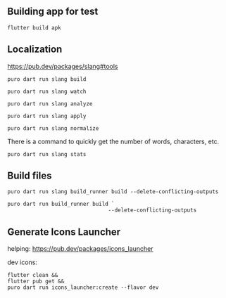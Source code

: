 
## Building app for test
```shell
flutter build apk
```

## Localization
https://pub.dev/packages/slang#tools
```shell
puro dart run slang build
```

```shell
puro dart run slang watch
```

```shell
puro dart run slang analyze
```

```shell
puro dart run slang apply
```

```shell
puro dart run slang normalize
```

There is a command to quickly get the number of words, characters, etc.
```shell
puro dart run slang stats
```

## Build files
```shell
puro dart run slang build_runner build --delete-conflicting-outputs
```

```shell
puro dart run build_runner build `
                                --delete-conflicting-outputs
```

## Generate Icons Launcher
helping: https://pub.dev/packages/icons_launcher

dev icons:
```shell
flutter clean &&
flutter pub get &&
puro dart run icons_launcher:create --flavor dev
 
```
